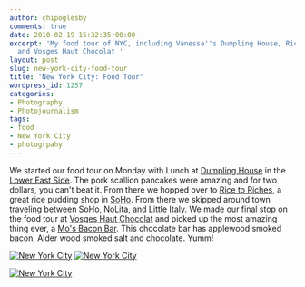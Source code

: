 ```yaml
---
author: chipoglesby
comments: true
date: 2010-02-19 15:32:35+00:00
excerpt: 'My food tour of NYC, including Vanessa''s Dumpling House, Rice to Riches
  and Vosges Haut Chocolat '
layout: post
slug: new-york-city-food-tour
title: 'New York City: Food Tour'
wordpress_id: 1257
categories:
- Photography
- Photojournalism
tags:
- food
- New York City
- photogrpahy
---
```


We started our food tour on Monday with Lunch at [Dumpling House](http://maps.google.com/maps/place?client=safari&rls=en&oe=UTF-8&um=1&ie=UTF-8&q=dumpling+house+nyc&fb=1&gl=us&hq=dumpling+house&hnear=nyc&cid=6901661319164401509) in the [Lower East Side](http://en.wikipedia.org/wiki/Lower_East_Side). The pork scallion pancakes were amazing and for two dollars, you can't beat it.  From there we hopped over to [Rice to Riches](http://www.ricetoriches.com/), a great rice pudding shop in [SoHo](http://en.wikipedia.org/wiki/SoHo). From there we skipped around town traveling between SoHo, NoLita, and Little Italy. We made our final stop on the food tour at [Vosges Haut Chocolat](http://www.vosgeschocolate.com/) and picked up the most amazing thing ever, a [Mo's Bacon Bar](http://www.vosgeschocolate.com/product/mos-milk-bacon-bar/milk-chocolate-bars). This chocolate bar has applewood smoked bacon, Alder wood smoked salt and chocolate. Yumm!

[![New York City](http://farm5.static.flickr.com/4018/4370624032_1086803d24.jpg)](http://www.flickr.com/photos/chipoglesby/4370624032/)
[![New York City](http://farm3.static.flickr.com/2692/4369874471_54cf816e73.jpg)](http://www.flickr.com/photos/chipoglesby/4369874471/)

[![New York City](http://farm3.static.flickr.com/2779/4370624078_351da3c2d1.jpg)](http://www.flickr.com/photos/chipoglesby/4370624078/)
